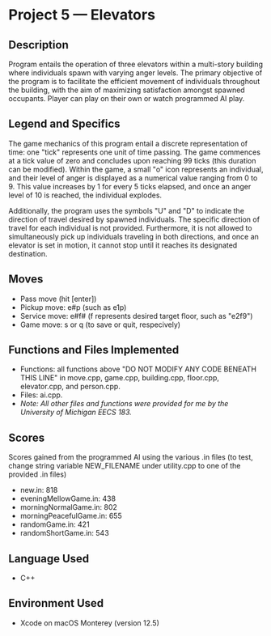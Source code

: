 # Project 5 — Elevators
## Description
Program entails the operation of three elevators within a multi-story building where individuals spawn with varying anger levels. The primary objective of the program is to facilitate the efficient movement of individuals throughout the building, with the aim of maximizing satisfaction amongst spawned occupants. Player can play on their own or watch programmed AI play.

## Legend and Specifics
The game mechanics of this program entail a discrete representation of time: one "tick" represents one unit of time passing. The game commences at a tick value of zero and concludes upon reaching 99 ticks (this duration can be modified). Within the game, a small "o" icon represents an individual, and their level of anger is displayed as a numerical value ranging from 0 to 9. This value increases by 1 for every 5 ticks elapsed, and once an anger level of 10 is reached, the individual explodes.

Additionally, the program uses the symbols "U" and "D" to indicate the direction of travel desired by spawned individuals. The specific direction of travel for each individual is not provided. Furthermore, it is not allowed to simultaneously pick up individuals traveling in both directions, and once an elevator is set in motion, it cannot stop until it reaches its designated destination.

## Moves
* Pass move (hit [enter])
* Pickup move: e#p (such as e1p)
* Service move: e#f# (f represents desired target floor, such as "e2f9")
* Game move: s or q (to save or quit, respecively)

## Functions and Files Implemented
* Functions: all functions above "DO NOT MODIFY ANY CODE BENEATH THIS LINE" in move.cpp, game.cpp, building.cpp, floor.cpp, elevator.cpp, and person.cpp.
* Files: ai.cpp.
* _Note: All other files and functions were provided for me by the University of Michigan EECS 183._

## Scores
Scores gained from the programmed AI using the various .in files (to test, change string variable NEW_FILENAME under utility.cpp to one of the provided .in files)
* new.in: 818
* eveningMellowGame.in: 438
* morningNormalGame.in: 802
* morningPeacefulGame.in: 655
* randomGame.in: 421
* randomShortGame.in: 543

## Language Used
* C++

## Environment Used
* Xcode on macOS Monterey (version 12.5)

